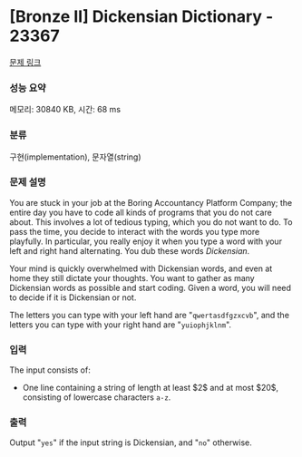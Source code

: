 # [Bronze II] Dickensian Dictionary - 23367 

[문제 링크](https://www.acmicpc.net/problem/23367) 

### 성능 요약

메모리: 30840 KB, 시간: 68 ms

### 분류

구현(implementation), 문자열(string)

### 문제 설명

<p>You are stuck in your job at the Boring Accountancy Platform Company; the entire day you have to code all kinds of programs that you do not care about. This involves a lot of tedious typing, which you do not want to do. To pass the time, you decide to interact with the words you type more playfully. In particular, you really enjoy it when you type a word with your left and right hand alternating. You dub these words <em>Dickensian</em>.</p>

<p>Your mind is quickly overwhelmed with Dickensian words, and even at home they still dictate your thoughts. You want to gather as many Dickensian words as possible and start coding. Given a word, you will need to decide if it is Dickensian or not.</p>

<p>The letters you can type with your left hand are "<code>qwertasdfgzxcvb</code>", and the letters you can type with your right hand are "<code>yuiophjklnm</code>".</p>

### 입력 

 <p>The input consists of:</p>

<ul>
	<li>One line containing a string of length at least $2$ and at most $20$, consisting of lowercase characters <code>a-z</code>.</li>
</ul>

### 출력 

 <p>Output "<code>yes</code>" if the input string is Dickensian, and "<code>no</code>" otherwise.</p>

